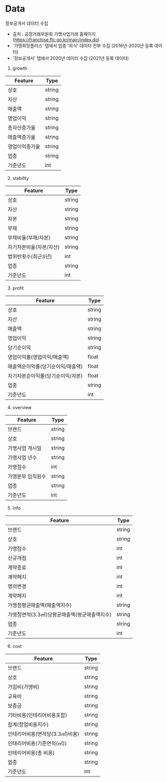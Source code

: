 # Data
정보공개서 데이터 수집
- 출처 : 공정거래위원회 가맹사업거래 홈페이지 (https://franchise.ftc.go.kr/main/index.do)
- '가맹희망플러스' 탭에서 업종 '외식' 데이터 전부 수집 (2016년-2020년 등록 데이터)
- '정보공개서' 탭에서 2020년 데이터 수집 (2021년 등록 데이터)

1. growth

|Feature|Type|
|------|---|
|상호|string|
|자산|string|
|매출액|string|
|영업이익|string|
|총자산증가율|string|
|매출액증가율|string|
|영업이익증가율|string|
|업종|string|
|기준년도|int|

2. stability

|Feature|Type|
|------|---|
|상호|string|
|자산|string|
|자본|string|
|부채|string|
|부채비율(부채/자본)|string|
|자기자본비율(자본/자산)|string|
|법위반횟수(최근3년)|int|
|업종|string|
|기준년도|int|

3. profit

|Feature|Type|
|------|---|
|상호|string|
|자산|string|
|매출액|string|
|영업이익|string|
|당기순이익|string|
|영업이익률(영업이익/매출액)|float|
|매출액순이익률(당기순이익/매출액)|float|
|자기자본순이익률(당기순이익/자본)|float|
|업종|string|
|기준년도|int|

4. overview

|Feature|Type|
|------|---|
|브랜드|string|
|상호|string|
|가맹사업 개시일|string|
|가맹사업 년수|string|
|가맹점수|int|
|가맹본부 임직원수|string|
|업종|string|
|기준년도|int|

5. info

|Feature|Type|
|------|---|
|브랜드|string|
|상호|string|
|가맹점수|int|
|신규개점|int|
|계약종료|int|
|계약해지|int|
|명의변경|int|
|계약해지|int|
|가맹점평균매출액(매출액지수)|string|
|가맹점면적(3.3㎡)당평균매출액(평균매출액지수)|string|
|업종|string|
|기준년도|int|

6. cost

|Feature|Type|
|------|---|
|브랜드|string|
|상호|string|
|가입비(가맹비)|string|
|교육비|string|
|보증금|string|
|기타비용(인테리어비용포함)|string|
|합계(창업비용지수)|string|
|인테리어비용(면적당(3.3㎡)비용)|string|
|인테리어비용(기준면적(㎡))|string|
|인테리어비용(총 비용)|string|
|업종|string|
|기준년도|int|
